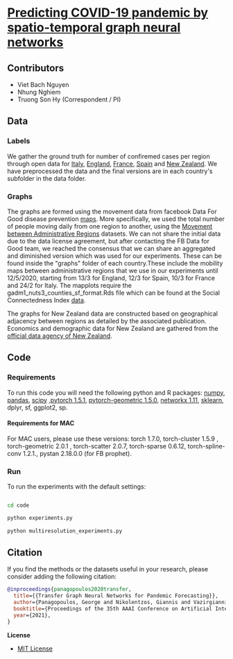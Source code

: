 # [Predicting COVID-19 pandemic by spatio-temporal graph neural networks](https://arxiv.org/abs/2009.08388)


## Contributors
* Viet Bach Nguyen
* Nhung Nghiem
* Truong Son Hy (Correspondent / PI)


## Data


### Labels

We gather the ground truth for number of confiremed cases per region through open data for [Italy](https://github.com/pcm-dpc/COVID-19/blob/master/dati-province/dpc-covid19-ita-province.csv),
[England](https://coronavirus.data.gov.uk), [France](https://www.data.gouv.fr/en/datasets/donnees-relatives-aux-tests-de-depistage-de-covid-19-realises-en-laboratoire-de-ville/), [Spain](https://code.montera34.com:4443/numeroteca/covid19/-/blob/master/data/output/spain/covid19-provincias-spain_consolidated.csv}}) and [New Zealand](https://github.com/minhealthnz/nz-covid-data).
We have preprocessed the data and the final versions are in each country's subfolder in the data folder.


### Graphs

The graphs are formed using the movement data from facebook Data For Good disease prevention [maps](https://dataforgood.fb.com/docs/covid19/). More specifically, we used the total number of people moving daily from one region to another, using the [Movement between Administrative Regions](https://dataforgood.fb.com/tools/movement-range-maps/) datasets. We can not share the initial data due to the data license agreement, but after contacting the FB Data for Good team, we reached the consensus that we can share an aggregated and diminished version which was used for our experiments. 
These can be found inside the "graphs" folder of each country.These include the mobility maps between administrative regions that we use in our experiments until 12/5/2020, starting from 13/3 for England, 12/3 for Spain, 10/3 for France and 24/2 for Italy.
The mapplots require the gadm1_nuts3_counties_sf_format.Rds file which can be found at the Social Connectedness Index [data](https://dataforgood.fb.com/tools/social-connectedness-index/).

The graphs for New Zealand data are constructed based on geographical adjacency between regions as detailed by the associated publication. Economics and demographic data for New Zealand are gathered from the [official data agency of New Zealand](https://www.stats.govt.nz/).


## Code

### Requirements
To run this code you will need the following python and R packages:
[numpy](https://www.numpy.org/), [pandas](https://pandas.pydata.org/), [scipy](https://www.scipy.org/) ,[pytorch 1.5.1](https://pytorch.org/), [pytorch-geometric 1.5.0](https://github.com/rusty1s/pytorch_geometric), [networkx 1.11](https://networkx.github.io/), [sklearn](https://scikit-learn.org/stable/), dplyr, sf, ggplot2, sp.

#### Requirements for MAC
For MAC users, please use these versions: torch 1.7.0, torch-cluster 1.5.9 , torch-geometric 2.0.1 , torch-scatter 2.0.7, torch-sparse 0.6.12, torch-spline-conv 1.2.1., pystan 2.18.0.0 (for FB prophet).


### Run
To run the experiments with the default settings:

```bash

cd code

python experiments.py
 
python multiresolution_experiments.py 
```

## Citation

If you find the methods or the datasets useful in your research, please consider adding the following citation:

```bibtex
@inproceedings{panagopoulos2020transfer,
  title={{Transfer Graph Neural Networks for Pandemic Forecasting}},
  author={Panagopoulos, George and Nikolentzos, Giannis and Vazirgiannis, Michalis},
  booktitle={Proceedings of the 35th AAAI Conference on Artificial Intelligence},
  year={2021},
}
```

**License**

- [MIT License](https://github.com/geopanag/pandemic_tgnn/blob/master/LICENSE)
